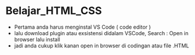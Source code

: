 ﻿# Belajar_HTML_CSS

- Pertama anda harus menginstal VS Code ( code editor )
- lalu download plugin atau exsistensi didalam VSCode, Search : Open in browser lalu install
- jadi anda cukup klik kanan open in browser di codingan atau file .HTML
